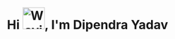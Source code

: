 **<h1 align="center">Hi <img src="https://raw.githubusercontent.com/nixin72/nixin72/master/wave.gif"
         alt="Waving hand animated gif"
         height="50"
         width="50" />, I&apos;m Dipendra Yadav</h1>**
